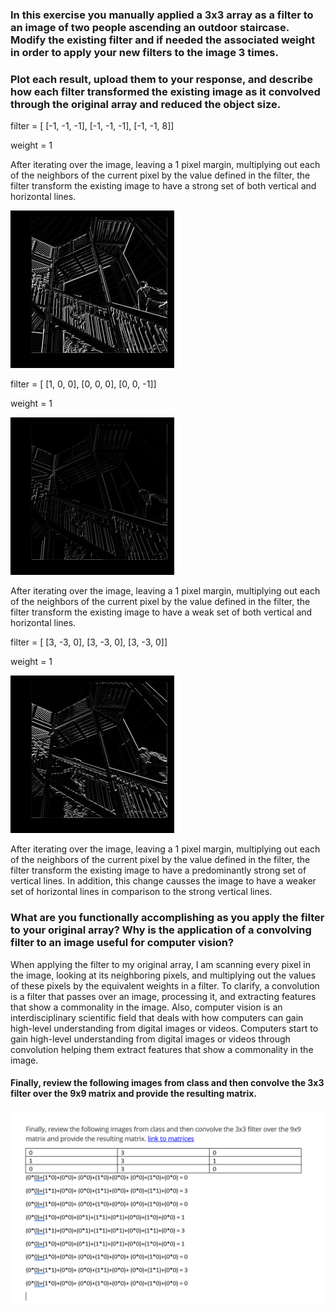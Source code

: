 ### In this exercise you manually applied a 3x3 array as a filter to an image of two people ascending an outdoor staircase. Modify the existing filter and if needed the associated weight in order to apply your new filters to the image 3 times.

### Plot each result, upload them to your response, and describe how each filter transformed the existing image as it convolved through the original array and reduced the object size. 

filter = [ [-1, -1, -1], [-1, -1, -1], [-1, -1, 8]]

weight  = 1

After iterating over the image, leaving a 1 pixel margin, multiplying out each of the neighbors of the current pixel by the value defined in the filter, the filter transform the existing image to have a strong set of both vertical and horizontal lines.

![img_33.png](img_33.png)

filter = [ [1, 0, 0], [0, 0, 0], [0, 0, -1]]

weight = 1

![img_34.png](img_34.png)

After iterating over the image, leaving a 1 pixel margin, multiplying out each of the neighbors of the current pixel by the value defined in the filter, the filter transform the existing image to have a weak set of both vertical and horizontal lines. 

filter = [ [3, -3, 0], [3, -3, 0], [3, -3, 0]]

weight = 1

![img_35.png](img_35.png)

After iterating over the image, leaving a 1 pixel margin, multiplying out each of the neighbors of the current pixel by the value defined in the filter, the filter transform the existing image to have a predominantly strong set of vertical lines. In addition, this change causses the image to have a weaker set of horizontal lines in comparison to the strong vertical lines.

### What are you functionally accomplishing as you apply the filter to your original array? Why is the application of a convolving filter to an image useful for computer vision? 

When applying the filter to my original array, I am scanning every pixel in the image, looking at its neighboring pixels, and multiplying out the values of these pixels by the equivalent weights in a filter. To clarify, a convolution is a filter that passes over an image, processing it, and extracting features that show a commonality in the image. Also, computer vision is an interdisciplinary scientific field that deals with how computers can gain high-level understanding from digital images or videos. Computers start to gain high-level understanding from digital images or videos through convolution helping them extract features that show a commonality in the image. 


#### Finally, review the following images from class and then convolve the 3x3 filter over the 9x9 matrix and provide the resulting matrix.

![img_40.png](img_40.png)
